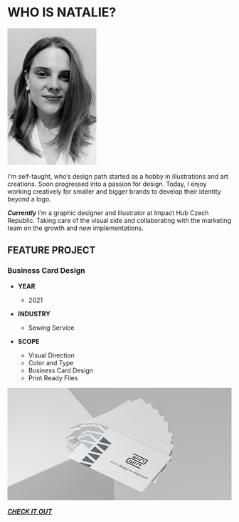 # WHO IS NATALIE?

![Placeholder for alt text.](profile-picture.png)

I'm self-taught, who’s design path started as a hobby in illustrations and art creations. Soon progressed into a passion for design.
Today, I enjoy working creatively for smaller and bigger brands to develop their identity beyond a logo.

***Currently*** I’m a graphic designer and illustrator at Impact Hub Czech Republic. Taking care of the visual side and collaborating with the marketing team on the growth and new implementations.


## FEATURE PROJECT

### Business Card Design

- **YEAR**
    - 2021

- **INDUSTRY**
    - Sewing Service

- **SCOPE**
    - Visual Direction
    - Color and Type
    - Business Card Design
    - Print Ready Files


![Placeholder for alt text.](front-page.png)

[***CHECK IT OUT***](03-content-first)






